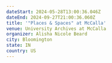 ```yaml
---
dateStart: 2024-05-28T13:00:36.046Z
dateEnd: 2024-09-27T21:00:36.060Z
title: '"Places & Spaces" at McCalla'
venue: University Archives at McCalla
organizer: Alisha Nicole Beard
city: Bloomington
state: IN
country: US
---
```

